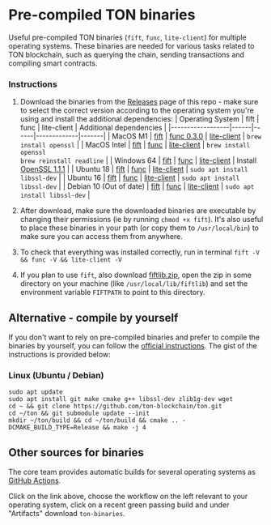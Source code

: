 # Pre-compiled TON binaries

Useful pre-compiled TON binaries (`fift`, `func`, `lite-client`) for multiple operating systems. These binaries are needed for various tasks related to TON blockchain, such as querying the chain, sending transactions and compiling smart contracts.

### Instructions

1. Download the binaries from the [Releases](https://github.com/ton-defi-org/ton-binaries/releases) page of this repo - make sure to select the correct version according to the operating system you're using and install the additional dependencies:
    | Operating System | fift | func | lite-client | Additional dependencies |
    |------------------|------|------|-------------|-------|
    | MacOS M1 | [fift](https://github.com/ton-defi-org/ton-binaries/releases/download/macos-m1/fift) | [func 0.3.0](https://github.com/ton-defi-org/ton-binaries/releases/tag/macos-m1-0.3.0
) | [lite-client](https://github.com/ton-defi-org/ton-binaries/releases/download/macos-m1/lite-client) | `brew install openssl` |
    | MacOS Intel | [fift](https://github.com/ton-defi-org/ton-binaries/releases/download/macos-intel/fift) | [func](https://github.com/ton-defi-org/ton-binaries/releases/download/macos-intel/func) | [lite-client](https://github.com/ton-defi-org/ton-binaries/releases/download/macos-intel/lite-client) | `brew install openssl`<br>`brew reinstall readline` |
    | Windows 64 | [fift](https://github.com/ton-defi-org/ton-binaries/releases/download/windows-64/fift.exe) | [func](https://github.com/ton-defi-org/ton-binaries/releases/download/windows-64/func.exe) | [lite-client](https://github.com/ton-defi-org/ton-binaries/releases/download/windows-64/lite-client.exe) | Install [OpenSSL 1.1.1](https://slproweb.com/download/Win64OpenSSL_Light-1_1_1q.msi) |
    | Ubuntu 18 | [fift](https://github.com/ton-defi-org/ton-binaries/releases/download/ubuntu-18/fift) | [func](https://github.com/ton-defi-org/ton-binaries/releases/download/ubuntu-18/func) | [lite-client](https://github.com/ton-defi-org/ton-binaries/releases/download/ubuntu-18/lite-client) | `sudo apt install libssl-dev` |
    | Ubuntu 16 | [fift](https://github.com/ton-defi-org/ton-binaries/releases/download/ubuntu-16/fift) | [func](https://github.com/ton-defi-org/ton-binaries/releases/download/ubuntu-16/func) | [lite-client](https://github.com/ton-defi-org/ton-binaries/releases/download/ubuntu-16/lite-client) | `sudo apt install libssl-dev` |
    | Debian 10 (Out of date) | [fift](https://github.com/ton-defi-org/ton-binaries/releases/download/debian-10/fift) | [func](https://github.com/ton-defi-org/ton-binaries/releases/download/debian-10/func) | [lite-client](https://github.com/ton-defi-org/ton-binaries/releases/download/debian-10/lite-client) | `sudo apt install libssl-dev` |
2. After download, make sure the downloaded binaries are executable by changing their permissions (ie by running `chmod +x fift`). It's also useful to place these binaries in your path (or copy them to `/usr/local/bin`) to make sure you can access them from anywhere.

3. To check that everything was installed correctly, run in terminal `fift -V && func -V && lite-client -V`

4. If you plan to use `fift`, also download [fiftlib.zip](https://github.com/ton-defi-org/ton-binaries/releases/download/fiftlib/fiftlib.zip), open the zip in some directory on your machine (like `/usr/local/lib/fiftlib`) and set the environment variable `FIFTPATH` to point to this directory.

## Alternative - compile by yourself

If you don't want to rely on pre-compiled binaries and prefer to compile the binaries by yourself, you can follow the [official instructions](https://ton.org/docs/#/compile). The gist of the instructions is provided below:

### Linux (Ubuntu / Debian)

```
sudo apt update
sudo apt install git make cmake g++ libssl-dev zlib1g-dev wget
cd ~ && git clone https://github.com/ton-blockchain/ton.git
cd ~/ton && git submodule update --init
mkdir ~/ton/build && cd ~/ton/build && cmake .. -DCMAKE_BUILD_TYPE=Release && make -j 4
```
## Other sources for binaries

The core team provides automatic builds for several operating systems as [GitHub Actions](https://github.com/ton-blockchain/ton/actions).

Click on the link above, choose the workflow on the left relevant to your operating system, click on a recent green passing build and under "Artifacts" download `ton-binaries`.

